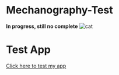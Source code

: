 # Mechanography-Test
**In progress, still no complete**
![cat](https://media.tenor.com/tkhBN6TlHkoAAAAi/bttv-rolling-cat.gif4)
# Test App
[Click here to test my app](https://junlovin.github.io/Mechanography-Test/)